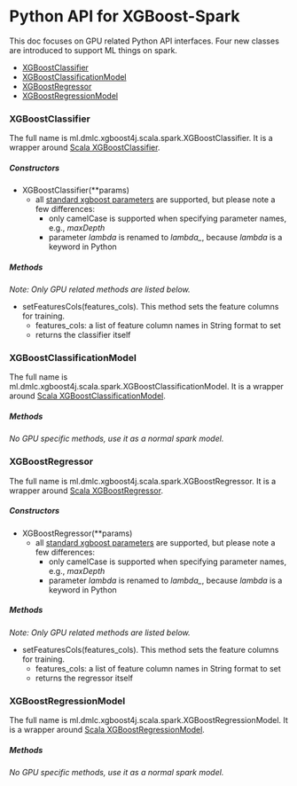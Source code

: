 # Python API for XGBoost-Spark

This doc focuses on GPU related Python API interfaces. Four new classes are introduced to support ML things on spark.

- [XGBoostClassifier](#xgboostclassifier)
- [XGBoostClassificationModel](#xgboostclassificationmodel)
- [XGBoostRegressor](#xgboostregressor)
- [XGBoostRegressionModel](#xgboostregressionmodel)


### XGBoostClassifier

The full name is ml.dmlc.xgboost4j.scala.spark.XGBoostClassifier. It is a wrapper around [Scala XGBoostClassifier](scala.md#xgboostclassifier).

#####  Constructors

+ XGBoostClassifier(\*\*params)
    + all [standard xgboost parameters](https://xgboost.readthedocs.io/en/latest/parameter.html) are supported, but please note a few differences:
        + only camelCase is supported when specifying parameter names, e.g., *maxDepth*
        + parameter *lambda* is renamed to *lambda_*, because *lambda* is a keyword in Python

##### Methods

*Note: Only GPU related methods are listed below.*

+ setFeaturesCols(features_cols). This method sets the feature columns for training.
    + features_cols: a list of feature column names in String format to set
    + returns the classifier itself

### XGBoostClassificationModel

The full name is ml.dmlc.xgboost4j.scala.spark.XGBoostClassificationModel. It is a wrapper around [Scala XGBoostClassificationModel](scala.md#xgboostclassificationmodel).

##### Methods

*No GPU specific methods, use it as a normal spark model.*

### XGBoostRegressor

The full name is ml.dmlc.xgboost4j.scala.spark.XGBoostRegressor. It is a wrapper around [Scala XGBoostRegressor](scala.md#xgboostregressor).

#####  Constructors

+ XGBoostRegressor(\*\*params)
    + all [standard xgboost parameters](https://xgboost.readthedocs.io/en/latest/parameter.html) are supported, but please note a few differences:
        + only camelCase is supported when specifying parameter names, e.g., *maxDepth*
        + parameter *lambda* is renamed to *lambda_*, because *lambda* is a keyword in Python

##### Methods

*Note: Only GPU related methods are listed below.*

+ setFeaturesCols(features_cols). This method sets the feature columns for training.
    + features_cols: a list of feature column names in String format to set
    + returns the regressor itself

### XGBoostRegressionModel

The full name is ml.dmlc.xgboost4j.scala.spark.XGBoostRegressionModel. It is a wrapper around [Scala XGBoostRegressionModel](scala.md#xgboostregressionmodel).

##### Methods

*No GPU specific methods, use it as a normal spark model.*

